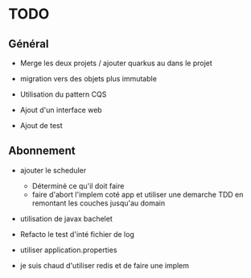 # TODO

## Général

- Merge les deux projets / ajouter quarkus au dans le projet

- migration vers des objets plus immutable

- Utilisation du pattern CQS

- Ajout d'un interface web

- Ajout de test

## Abonnement

- ajouter le scheduler
  - Déterminé ce qu'il doit faire
  - faire d'abort l'implem coté app et utiliser une demarche TDD en remontant les couches jusqu'au domain

- utilisation de javax bachelet

- Refacto le test d'inté fichier de log

- utiliser application.properties

- je suis chaud d'utiliser redis et de faire une implem
